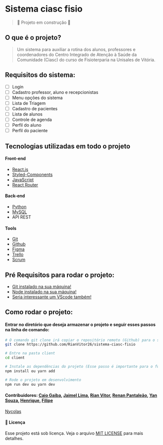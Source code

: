 # Sistema ciasc fisio
> :construction: Projeto em construção :construction:


## O que é o projeto?
>Um sistema para auxiliar a rotina dos alunos, professores e coordenadores do Centro Integrado de Atenção à Saúde da Comunidade (Ciasc) do curso de Fisioterparia na Unisales de Vitória.

## Requisitos do sistema: 
- [ ] Login
- [ ] Cadastro professor, aluno e recepcionistas
- [ ] Menu opções do sistema
- [ ] Lista de Triagem
- [ ] Cadastro de pacientes
- [ ] Lista de alunos
- [ ] Controle de agenda
- [ ] Perfil do aluno
- [ ] Perfil do paciente

## Tecnologias utilizadas em todo o projeto

#### Front-end
* [React.js](https://reactjs.org/docs/getting-started.html)
* [Styled-Components](https://styled-components.com/)
* [JavaScript](https://www.w3schools.com/js/default.asp)
* [React Router](https://reactrouter.com/en/main)

#### Back-end
* [Python](https://www.w3schools.com/python/default.asp)
* [MySQL](https://www.w3schools.com/mysql/default.asp)
* API REST

#### Tools
* [Git](https://git-scm.com/)
* [Github](https://github.com/)
* [Figma](https://www.figma.com/login)
* [Trello](https://trello.com/home)
* [Scrum](https://www.scrum.org/)


## Pré Requisitos para rodar o projeto:

* [Git instalado na sua máquina!](https://git-scm.com/downloads)
* [Node instalado na sua máquina!](https://nodejs.org/en/download/)
* [Seria interessante um VScode também!](https://code.visualstudio.com/)

## Como rodar o projeto:
#### Entrar no diretório que deseja armazenar o projeto e seguir esses passos na linha de comando:
```bash
# O comando git clone irá copiar o repositório remoto (Github) para o seu repositório local(Sua máquina)
git clone https://github.com/RianVitor26/sistema-ciasc-fisio

# Entre na pasta client
cd client

# Instale as dependências do projeto (Esse passo é importante para o funcionamento correto do projeto)
npm install ou yarn add

# Rode o projeto em desenvolvimento
npm run dev ou yarn dev
```

#### Contribuidores: [Caio Gaiba](https://github.com/Cgfreire),  [Jaimel Lima](https://github.com/jaimellima),  [Rian Vitor](https://github.com/RianVitor26), [Renan Pantaleão](https://github.com/rprosa), [Yan Souza](https://github.com/Yansz9), [Henrique](https://github.com/henriquecsar), [Filipe](https://github.com/filipegramlich)
[Nycolas](https://github.com/Nycoolas)


#### 📝 Licença

Esse projeto está sob licença. Veja o arquivo [MIT LICENSE](https://github.com/git/git-scm.com/blob/main/MIT-LICENSE.txt) para mais detalhes.

